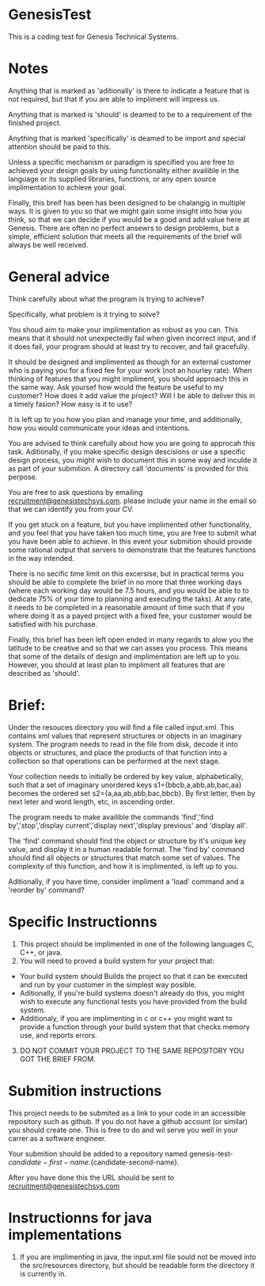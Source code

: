 # GenesisTest
This is a coding test for Genesis Technical Systems.

# Notes
Anything that is marked as 'aditionally' is there to indicate a feature that is not required, but that if you are able to impliment will impress us.

Anything that is marked is 'should' is deamed to be to a requirement of the finished project.

Anything that is marked 'specifically' is deamed to be import and special attention should be paid to this.

Unless a specific mechanism or paradigm is specified you are free to achieved your design goals by using functionality either availible in the language or its supplied libraries, functions, or any open source implimentation to achieve your goal.

Finally, this breif has been has been designed to be chalangig in multiple ways. It is given to you so that we might gain some insight into how you think, so that we can decide if you would be a good and add value here at Genesis. There are often no perfect ansewrs to design problems, but a simple, efficient solution that meets all the requirements of the brief will always be well received.

# General advice
Think carefully about what the program is trying to achieve?

Specifically, what problem is it trying to solve?

You shoud aim to make your implimentation as robust as you can. This means that it should not unexpectedly fail when given incorrect input, and if it does fail, your program should at least try to recover, and fail gracefully.

It should be designed and implimented as though for an external customer who is paying you for a fixed fee for your work (not an hourley rate). When thinking of features that you might impliment, you should approach this in the same way. Ask yoursef how would the feature be useful to my customer? How does it add value the project? Will I be able to deliver this in a timely fasion? How easy is it to use?

It is left up to you how you plan and manage your time, and additionally, how you would communicate your ideas and intentions.

You are advised to think carefully about how you are going to approcah this task. Aditionally, if you make specific design descisions or use a specific design process, you might wish to document this in some way and inculde it as part of your submition. A directory call 'documents' is provided for this perpose.

You are free to ask questions by emailing recruitment@genesistechsys.com. please include your name in the email so that we can identify you from your CV.

If you get stuck on a feature, but you have implimented other functionality, and you feel that you have taken too much time, you are free to submit what you have been able to achieve. In this event your submition should provide some rational output that servers to demonstrate that the features functions in the way intended.

There is no secific time limit on this excersise, but in practical terms you should be able to complete the brief in no more that three working days (where each working day would be 7.5 hours, and you would be able to to dedicate 75% of your time to planning and executing the taks). At any rate, it needs to be completed in a reasonable amount of time such that if you where doing it as a payed project with a fixed fee, your customer would be satisfied with his purchase.

Finally, this brief has been left open ended in many regards to alow you the latitude to be creative and so that we can asses you process. This means that some of the details of design and implimentation are left up to you. However, you should at least plan to impliment all features that are described as 'should'.

# Brief:
Under the resouces directory you will find a file called input.xml. This contains xml values that represent structures or objects in an imaginary system.
The program needs to read in the file from disk, decode it into objects or structures, and place the products of that function into a collection so that operations can be performed at the next stage.

Your collection needs to initially be ordered by key value, alphabetically, such that a set of imaginary unordered keys s1={bbcb,a,abb,ab,bac,aa} becomes
the ordered set s2={a,aa,ab,abb,bac,bbcb}. By first letter, then by next leter and word length, etc, in ascending order.

The program needs to make availible the commands 'find','find by','stop','display current','display next','display previous' and 'display all'.

The 'find' command should find the object or structure by it's unique key value, and display it in a human readable format.
The 'find by' command should find all objects or structures that match some set of values. The complexity of this function, and how it is implimented, is left up to you.

Aditionally, if you have time, consider impliment a 'load' command and a 'reorder by' command?

# Specific Instructionns
1. This project should be implimented in one of the following languages C, C++, or java.
2. You will need to proved a build system for your project that:
  * Your build system should Builds the project so that it can be executed and run by your customer in the simplest way posible.
  * Aditionally, if you're build systems doesn't already do this, you might wish to execute any functional tests you have provided from the build system.
  * Additionaly, if you are implimenting in c or c++ you might want to provide a function through your build system that that checks memory use, and reports errors.
3. DO NOT COMMIT YOUR PROJECT TO THE SAME REPOSITORY YOU GOT THE BRIEF FROM.

# Submition instructions
This project needs to be submited as a link to your code in an accessible repository such as github. If you do not have a github account (or similar) you should create one. This is free to do and wil serve you well in your carrer as a software engineer.

Your submition should be added to a repository named genesis-test-${candidate-first-name}.${candidate-second-name}.

After you have done this the URL should be sent to recruitment@genesistechsys.com

# Instructionns for java implementations
1. If you are implimenting in java, the input.xml file sould not be moved into the src/resources directory, but should be readable form the directory it is currently in.
